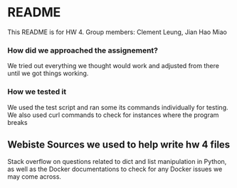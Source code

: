 # README #

This README is for HW 4. Group members: Clement Leung, Jian Hao Miao



### How did we approached the assignement? ###

We tried out everything we thought would work and adjusted from there until we got things working.  

### How we tested it ###

We used the test script and ran some its commands individually for testing. We also used curl commands to check for instances
where the program breaks



## Webiste Sources we used to help write hw 4 files

Stack overflow on questions related to dict and list manipulation in Python, as well as the Docker documentations to check for any Docker issues we may come across.



